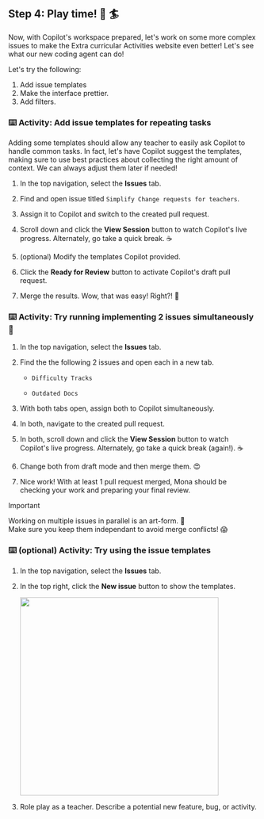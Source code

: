 ## Step 4: Play time! 🤾 🏄

Now, with Copilot's workspace prepared, let's work on some more complex issues to make the Extra curricular Activities website even better! Let's see what our new coding agent can do!

Let's try the following:

1. Add issue templates
1. Make the interface prettier.
1. Add filters.

### ⌨️ Activity: Add issue templates for repeating tasks

Adding some templates should allow any teacher to easily ask Copilot to handle common tasks. In fact, let's have Copilot suggest the templates, making sure to use best practices about collecting the right amount of context. We can always adjust them later if needed!

1. In the top navigation, select the **Issues** tab.

1. Find and open issue titled `Simplify Change requests for teachers`.

1. Assign it to Copilot and switch to the created pull request.

1. Scroll down and click the **View Session** button to watch Copilot's live progress. Alternately, go take a quick break. ☕️

1. (optional) Modify the templates Copilot provided.

1. Click the **Ready for Review** button to activate Copilot's draft pull request.

1. Merge the results. Wow, that was easy! Right?! 🥹

### ⌨️ Activity: Try running implementing 2 issues simultaneously 🤯

1. In the top navigation, select the **Issues** tab.

1. Find the the following 2 issues and open each in a new tab.

   - `Difficulty Tracks`

   - `Outdated Docs`

1. With both tabs open, assign both to Copilot simultaneously.

1. In both, navigate to the created pull request.

1. In both, scroll down and click the **View Session** button to watch Copilot's live progress. Alternately, go take a quick break (again!). ☕️

1. Change both from draft mode and then merge them. 😍

1. Nice work! With at least 1 pull request merged, Mona should be checking your work and preparing your final review.

> [!IMPORTANT]
> Working on multiple issues in parallel is an art-form. 🎨  
> Make sure you keep them independant to avoid merge conflicts! 😱

### ⌨️ (optional) Activity: Try using the issue templates

1. In the top navigation, select the **Issues** tab.

1. In the top right, click the **New issue** button to show the templates.

   <img width="400" src="https://github.com/user-attachments/assets/a4864ccf-79f1-4990-991c-acc6088fded6"/>

1. Role play as a teacher. Describe a potential new feature, bug, or activity.
